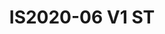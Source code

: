 ---
featured: true
title: IS2020-06 V1 ST
tags:
- Island
- Perimeter
width: 20
length: 20
description: Grab attention with this dramatic, appealing and inviting design. On
  all levels this booth design grabs visitors to explore your company and brand. Very
  visible light boxes invite you into this cool booth.</br></br>Includes:<ul><li>All
  Hardware as shown</li><li>New Graphics with your artwork</li><li>Lights</li><li>Counter</li><li>Furniture*
  (as per availability)</li><li>Friendly Expert Project Management</li></ul></br>Rent
  excludes flooring</br>*Own excludes furniture, flooring & monitors
rent: 38990
own: 76900
obj: cc87be402afd4ce693dead5675c5ef2e
images:
- url: assets/img/booths/IS2020-06-V1-ST/1.jpg
- url: assets/img/booths/IS2020-06-V1-ST/2.jpg
- url: assets/img/booths/IS2020-06-V1-ST/3.jpg
- url: assets/img/booths/IS2020-06-V1-ST/4.jpg
- url: assets/img/booths/IS2020-06-V1-ST/5.jpg
- url: assets/img/booths/IS2020-06-V1-ST/6.jpg
---